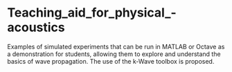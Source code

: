 # Teaching_aid_for_physical_-acoustics
Examples of simulated experiments that can be run in MATLAB or Octave as a demonstration for students, allowing them to explore and understand the basics of wave propagation. The use of the k-Wave toolbox is proposed.

